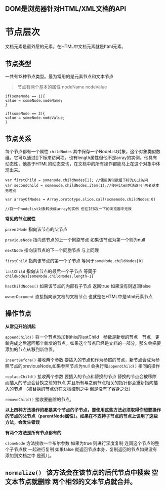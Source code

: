 ﻿## DOM是浏览器针对HTML/XML文档的API

# **节点层次**
文档元素是最外层的元素，在HTML中文档元素就是html元素。
## **节点类型**
一共有12种节点类型。最为常用的是元素节点和文本节点
> 节点有两个基本的属性 nodeName nodeValue

    if(someNode == 1){
    value = someNode.nodeName;
	}

	if(someNode == 3){
    value = someNode.nodeValue;
	}

## **节点关系**
   每个节点都有一个属性 `childNodes` 其中保存一个NodeList对象，这个对象类似数组。它可以通过[]下标来访问项，也有length属性但他不是array的实例。他具有动态性，他基于HTML的动态查询，在文档中的所有操作都能马上在这个对象中体现出来。


    var firstChild = somenode.childNodes[1]; //使用类似数组下标的方式访问
    var secondChild = somenode.childNodes.item(1);//使用item方法访问 两者基本无差别
    
    var arrayOfNodes = Array.prototype.slice.call(somenode.childNodes,0)

    //将一个nodelist对象转换成array的实例 但在IE8及一下的浏览器中无效
    

**常见的节点属性**

 `parentNode`  指向该节点的父节点 
 
  `previousNode` 指向该节点的上一个同胞节点 如果该节点为第一个则为null
  
  `nextNode` 指向该节点的下一个同胞节点 与上同理
 
  `firstChild` 指向该节点的第一个子节点 等同于`someNode.childNodes[0]`
  
  `lastChild` 指向该节点的最后一个子节点 等同于`childNodes[someNode.childNodes.length-1]`

`hasChildNodes()`  如果该节点的内部有子节点 返回true 如果没有则返回false

`ownerDocument` 直接指向该文档的文档节点 也就是在HTML中是html元素节点


## **操作节点**

**从常见开始讲起**

` appendChild() ` 将一个节点添加到this的lastChild　参数是新增的节点　节点，更新完成之后返回那个新增的节点。如果这个节点已经是文档的一部分，那么会把要添加的节点转移到新位置。

`insertBefore()` 接收两个参数 要插入的节点和作为参照的节点，新节点会成为参照节点的previousNode,如果参照节点为null 会执行和` appendChild() ` 相同的操作

`replaceChild()` 接收两个参数 要插入的节点和替换的节点 替换的节点会被移除 而插入的节点会替换之前的节点 并且所有与之前节点相关的指针都会重新指向插入的节点 （被替换的节点仍在文档控制之中 但是没有了容身之处）

`removeChild()` 接收要删除的节点， 

**以上四种方法操作的都是某个节点的子节点，要使用这些方法必须取得你想要操作的节点的父节点（parentNode属性）。如果在不支持子节点的节点上调用了这些方法，会发生错误**

**有两个方法是所有节点都有的**

`cloneNode`  方法接收一个布尔参数 如果为true 则进行深度复制 连同这个节点的整个子节点数 一起进行复制 如果false 就返回节点本身，复制返回的节点如果没有添加到文档之中 是孤儿。 

`normalize()`   该方法会在该节点的后代节点中搜索 空文本节点就删除 两个相邻的文本节点就合并。
---


